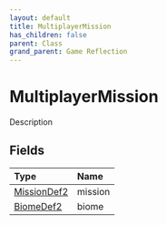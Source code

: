 ```yaml
---
layout: default
title: MultiplayerMission
has_children: false
parent: Class
grand_parent: Game Reflection
---
```

# MultiplayerMission
Description 

## Fields

| Type | Name |
|:----------|:--------------|
| [MissionDef2](/riftbreaker-wiki/docs/game-reflection/components/mission_def2/) | mission |
| [BiomeDef2](/riftbreaker-wiki/docs/game-reflection/components/biome_def2/) | biome |


